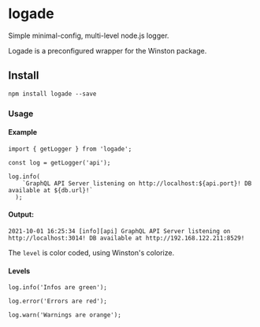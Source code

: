 # logade

Simple minimal-config, multi-level node.js logger.

Logade is a preconfigured wrapper for the Winston package.

## Install

```ssh
npm install logade --save
```

### Usage

#### Example

```
import { getLogger } from 'logade';

const log = getLogger('api');

log.info(
    `GraphQL API Server listening on http://localhost:${api.port}! DB available at ${db.url}!`
  );
```

#### Output:

```ssh
2021-10-01 16:25:34 [info][api] GraphQL API Server listening on http://localhost:3014! DB available at http://192.168.122.211:8529!
```

The `level` is color coded, using Winston's colorize.

#### Levels

```
log.info('Infos are green');
```

```
log.error('Errors are red');
```

```
log.warn('Warnings are orange');
```
